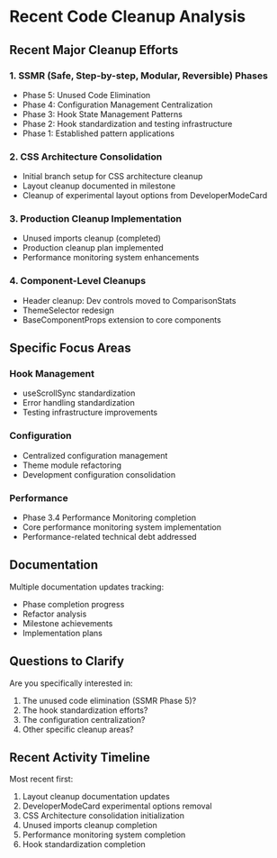 # Recent Code Cleanup Analysis

## Recent Major Cleanup Efforts

### 1. SSMR (Safe, Step-by-step, Modular, Reversible) Phases
- Phase 5: Unused Code Elimination
- Phase 4: Configuration Management Centralization
- Phase 3: Hook State Management Patterns
- Phase 2: Hook standardization and testing infrastructure
- Phase 1: Established pattern applications

### 2. CSS Architecture Consolidation
- Initial branch setup for CSS architecture cleanup
- Layout cleanup documented in milestone
- Cleanup of experimental layout options from DeveloperModeCard

### 3. Production Cleanup Implementation
- Unused imports cleanup (completed)
- Production cleanup plan implemented
- Performance monitoring system enhancements

### 4. Component-Level Cleanups
- Header cleanup: Dev controls moved to ComparisonStats
- ThemeSelector redesign
- BaseComponentProps extension to core components

## Specific Focus Areas

### Hook Management
- useScrollSync standardization
- Error handling standardization
- Testing infrastructure improvements

### Configuration
- Centralized configuration management
- Theme module refactoring
- Development configuration consolidation

### Performance
- Phase 3.4 Performance Monitoring completion
- Core performance monitoring system implementation
- Performance-related technical debt addressed

## Documentation
Multiple documentation updates tracking:
- Phase completion progress
- Refactor analysis
- Milestone achievements
- Implementation plans

## Questions to Clarify
Are you specifically interested in:
1. The unused code elimination (SSMR Phase 5)?
2. The hook standardization efforts?
3. The configuration centralization?
4. Other specific cleanup areas?

## Recent Activity Timeline
Most recent first:
1. Layout cleanup documentation updates
2. DeveloperModeCard experimental options removal
3. CSS Architecture consolidation initialization
4. Unused imports cleanup completion
5. Performance monitoring system completion
6. Hook standardization completion
